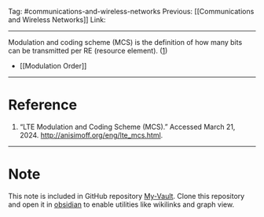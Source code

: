 Tag: #communications-and-wireless-networks 
Previous: [[Communications and Wireless Networks]]
Link: 

---

Modulation and coding scheme (MCS) is the definition of how many bits can be transmitted per RE (resource element). (<u>1</u>)

- [[Modulation Order]]

---

# Reference

1. “LTE Modulation and Coding Scheme (MCS).” Accessed March 21, 2024. http://anisimoff.org/eng/lte_mcs.html.

---

# Note

This note is included in GitHub repository [My-Vault](https://github.com/LittleD3092/My-Vault.git). Clone this repository and open it in [obsidian](https://obsidian.md/) to enable utilities like wikilinks and graph view.